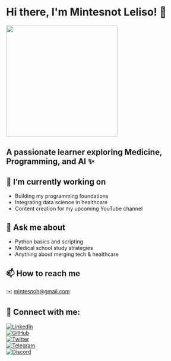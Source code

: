 # Hi there, I'm Mintesnot Leliso! 👋

<img src="https://media.giphy.com/media/xUOxf54vdb2wsoU9iU/giphy.gif" width="300"/>


## A passionate learner exploring **Medicine, Programming, and AI** ✨


## 🔭 I’m currently working on

- Building my programming foundations  
- Integrating data science in healthcare  
- Content creation for my upcoming YouTube channel



## 💬 Ask me about

- Python basics and scripting  
- Medical school study strategies  
- Anything about merging tech & healthcare



## 📫 How to reach me

✉️ mintesnoh@gmail.com



## 🤝 Connect with me:


[![LinkedIn](https://img.shields.io/badge/LinkedIn-blue?logo=linkedin&logoColor=white)](https://www.linkedin.com/in/mintesnotleliso)  
[![GitHub](https://img.shields.io/badge/GitHub-black?logo=github&logoColor=white)](https://github.com/Mntsnt)  
[![Twitter](https://img.shields.io/badge/Twitter-1DA1F2?logo=twitter&logoColor=white)](https://twitter.com/MintesnotLeliso)  
[![Telegram](https://img.shields.io/badge/Telegram-0088CC?logo=telegram&logoColor=white)](https://t.me/MntsntZP)  
[![Discord](https://img.shields.io/badge/Discord-5865F2?logo=discord&logoColor=white)](https://discord.com/users/mintesnoh)


